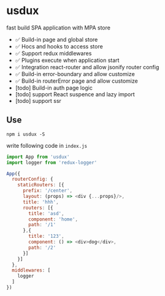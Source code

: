 # usdux

fast build SPA application with MPA store

- ✅ Build-in page and global store
- ✅ Hocs and hooks to access store
- ✅ Support redux middlewares
- ✅ Plugins execute when application start
- ✅ Integration react-router and allow jsonify router config
- ✅ Build-in error-boundary and allow customize
- ✅ Build-in routerError page and allow customize
- [todo] Build-in auth page logic
- [todo] support React suspence and lazy import
- [todo] support ssr

## Use

```
npm i usdux -S
```

write following code in `index.js`

```js
import App from 'usdux'
import logger from 'redux-logger'

App({
  routerConfig: {
    staticRouters: [{
      prefix: '/center',
      layout: (props) => <div {...props}/>,
      title: 'hhh',
      routers: [{
        title: 'asd',
        component: 'home',
        path: '/1'
      },{
        title: '123',
        component: () => <div>dog</div>,
        path: '/2'
      }]
    }]
  },
  middlewares: [
    logger
  ]
})
```